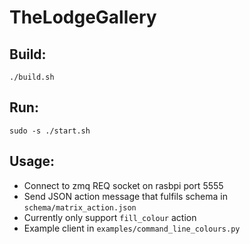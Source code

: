# TheLodgeGallery

## Build:
`./build.sh`

## Run:
`sudo -s ./start.sh`

## Usage:
* Connect to zmq REQ socket on rasbpi port 5555
* Send JSON action message that fulfils schema in `schema/matrix_action.json`
* Currently only support `fill_colour` action
* Example client in `examples/command_line_colours.py`